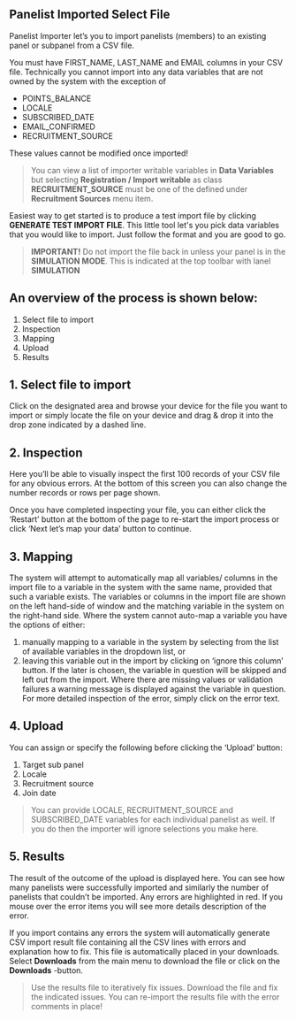 ## Panelist Imported Select File

Panelist Importer let’s you to import panelists (members) to an existing panel or subpanel from a CSV file.

You must have FIRST_NAME, LAST_NAME and EMAIL columns in your CSV file. Technically you cannot import into any data variables that are not owned by the system with the exception of

- POINTS_BALANCE
- LOCALE
- SUBSCRIBED_DATE
- EMAIL_CONFIRMED
- RECRUITMENT_SOURCE

These values cannot be modified once imported!

> You can view a list of importer writable variables in **Data Variables** but selecting **Registration / Import writable** as class
> **RECRUITMENT_SOURCE** must be one of the defined under **Recruitment Sources** menu item.

Easiest way to get started is to produce a test import file by clicking **GENERATE TEST IMPORT FILE**. This little tool let's you pick data variables that you would like to import. Just follow the format and you are good to go. 

> **IMPORTANT!** Do not import the file back in unless your panel is in the **SIMULATION MODE**. This is indicated at the top toolbar with lanel **SIMULATION**

## An overview of the process is shown below:

1. Select file to import 
2. Inspection 
3. Mapping
4. Upload
5. Results

## 1.	Select file to import

Click on the designated area and browse your device for the file you want to import or simply locate the file on your device and drag & drop it into the drop zone indicated by a dashed line.

## 2.	Inspection

Here you’ll be able to visually inspect the first 100 records of your CSV file for any obvious errors. At the bottom of this screen you can also change the number records or rows per page shown. 

Once you have completed inspecting your file, you can either click the ‘Restart’ button at the bottom of the page to re-start the import process or click ‘Next let’s map your data’ button to continue.

## 3.	Mapping

The system will attempt to automatically map all variables/ columns in the import file to a variable in the system with the same name, provided that such a variable exists. 
The variables or columns in the import file are shown on the left hand-side of window and the matching variable in the system on the right-hand side.
Where the system cannot auto-map a variable you have the options of either: 

1.	manually mapping to a variable in the system by selecting from the list of available variables in the dropdown list, or 
2.	leaving this variable out in the import by clicking on ‘ignore this column’ button.
If the later is chosen, the variable in question will be skipped and left out from the import. 
Where there are missing values or validation failures a warning message is displayed against the variable in question. For more detailed inspection of the error, simply click on the error text.

## 4.	Upload

You can assign or specify the following before clicking the ‘Upload’ button:
1.	Target sub panel 
2.	Locale
3.	Recruitment source
4.	Join date

> You can provide LOCALE, RECRUITMENT_SOURCE and SUBSCRIBED_DATE variables for each individual panelist as well. If you do then the importer will ignore selections you make here.

## 5.	Results

The result of the outcome of the upload is displayed here. You can see how many panelists were successfully imported and similarly the number of panelists that couldn’t be imported. Any errors are highlighted in red. If you mouse over the error items you will see more details description of the error.

If you import contains any errors the system will automatically generate CSV import result file containing all the CSV lines with errors and explanation how to fix. This file is automatically placed in your downloads. Select **Downloads** from the main menu to download the file or click on the **Downloads** -button. 

> Use the results file to iteratively fix issues. Download the file and fix the indicated issues. You can re-import the results file with the error comments in place!

